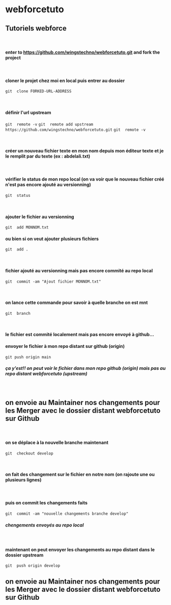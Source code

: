 # webforcetuto
## Tutoriels webforce

<p>&nbsp;</p>

#### enter to https://github.com/wingstechno/webforcetuto.git and fork the project

<p>&nbsp;</p>

#### cloner le projet chez moi en local puis entrer au dossier
```git  clone FORKED-URL-ADDRESS```

<p>&nbsp;</p>

#### définir l'url upstream
```git  remote -v```
```git  remote add upstream https://github.com/wingstechno/webforcetuto.git```
```git  remote -v```

<p>&nbsp;</p>

#### créer un nouveau fichier texte en mon nom depuis mon éditeur texte et je le remplit par du texte (ex : abdelali.txt)

<p>&nbsp;</p>

#### vérifier le status de mon repo local (on va voir que le nouveau fichier créé n'est pas encore ajouté au versionning)
```git  status```

<p>&nbsp;</p>

#### ajouter le fichier au versionning
```git  add MONNOM.txt```
#### ou bien si on veut ajouter plusieurs fichiers
```git  add .```

<p>&nbsp;</p>

#### fichier ajouté au versionning mais pas encore commité au repo local
```git  commit -am "Ajout fichier MONNOM.txt"```

<p>&nbsp;</p>

#### on lance cette commande pour savoir à quelle branche on est mnt
```git  branch```

<p>&nbsp;</p>

#### le fichier est commité localement mais pas encore envoyé à github...
#### envoyer le fichier à mon repo distant sur github (origin)
```git push origin main```
##### ça y'est!! on peut voir le fichier dans mon repo github (origin) mais pas au repo distant webforcetuto (upstream)

<p>&nbsp;</p>

## on envoie au Maintainer nos changements pour les Merger avec le dossier distant webforcetuto sur Github

<p>&nbsp;</p>

#### on se déplace à la nouvelle branche maintenant
```git  checkout develop```

<p>&nbsp;</p>

#### on fait des changement sur le fichier en notre nom (on rajoute une ou plusieurs lignes)

<p>&nbsp;</p>

#### puis on commit les changements faits
```git  commit -am "nouvelle changements branche develop"```
##### chengements envoyés au repo local

<p>&nbsp;</p>

#### maintenant on peut envoyer les changements au repo distant dans le dossier upstream
```git  push origin develop```

## on envoie au Maintainer nos changements pour les Merger avec le dossier distant webforcetuto sur Github
